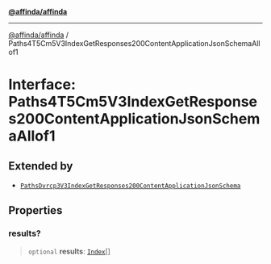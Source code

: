 [**@affinda/affinda**](../README.md)

***

[@affinda/affinda](../globals.md) / Paths4T5Cm5V3IndexGetResponses200ContentApplicationJsonSchemaAllof1

# Interface: Paths4T5Cm5V3IndexGetResponses200ContentApplicationJsonSchemaAllof1

## Extended by

- [`PathsDvrcp3V3IndexGetResponses200ContentApplicationJsonSchema`](PathsDvrcp3V3IndexGetResponses200ContentApplicationJsonSchema.md)

## Properties

### results?

> `optional` **results**: [`Index`](Index.md)[]
